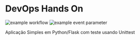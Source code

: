 # DevOps Hands On
![example workflow](https://github.com/brunogalletti/devopslab/actions/workflows/pipeline.yml/badge.svg)
![example event parameter](https://github.com/brunogalletti/devopslab/actions/workflows/pipeline.yml/badge.svg?event=push)

Aplicação Simples em Python/Flask com teste usando Unittest